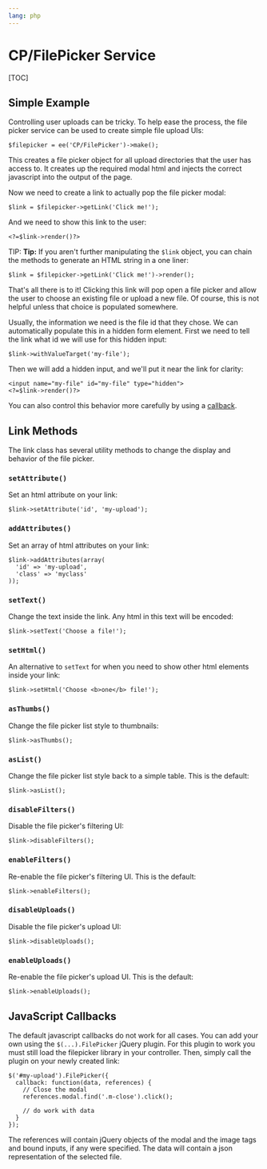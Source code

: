 ```yaml
---
lang: php
---
```


<!--
    This source file is part of the open source project
    ExpressionEngine User Guide (https://github.com/ExpressionEngine/ExpressionEngine-User-Guide)

    @link      https://expressionengine.com/
    @copyright Copyright (c) 2003-2019, EllisLab Corp. (https://ellislab.com)
    @license   https://expressionengine.com/license Licensed under Apache License, Version 2.0
-->

# CP/FilePicker Service

[TOC]

## Simple Example

Controlling user uploads can be tricky. To help ease the process, the file picker service can be used to create simple file upload UIs:

    $filepicker = ee('CP/FilePicker')->make();

This creates a file picker object for all upload directories that the user has access to. It creates up the required modal html and injects the correct javascript into the output of the page.

Now we need to create a link to actually pop the file picker modal:

    $link = $filepicker->getLink('Click me!');

And we need to show this link to the user:

    <?=$link->render()?>

TIP: **Tip:** If you aren't further manipulating the `$link` object, you can chain the methods to generate an HTML string in a one liner:

    $link = $filepicker->getLink('Click me!')->render();

That's all there is to it! Clicking this link will pop open a file picker and allow the user to choose an existing file or upload a new file. Of course, this is not helpful unless that choice is populated somewhere.

Usually, the information we need is the file id that they chose. We can automatically populate this in a hidden form element. First we need to tell the link what id we will use for this hidden input:

    $link->withValueTarget('my-file');

Then we will add a hidden input, and we'll put it near the link for clarity:

    <input name="my-file" id="my-file" type="hidden">
    <?=$link->render()?>

You can also control this behavior more carefully by using a [callback](#javascript-callbacks).

## Link Methods

The link class has several utility methods to change the display and behavior of the file picker.

### `setAttribute()`

Set an html attribute on your link:

    $link->setAttribute('id', 'my-upload');

### `addAttributes()`

Set an array of html attributes on your link:

    $link->addAttributes(array(
      'id' => 'my-upload',
      'class' => 'myclass'
    ));

### `setText()`

Change the text inside the link. Any html in this text will be encoded:

    $link->setText('Choose a file!');

### `setHtml()`

An alternative to `setText` for when you need to show other html elements inside your link:

    $link->setHtml('Choose <b>one</b> file!');

### `asThumbs()`

Change the file picker list style to thumbnails:

    $link->asThumbs();

### `asList()`

Change the file picker list style back to a simple table. This is the default:

    $link->asList();

### `disableFilters()`

Disable the file picker's filtering UI:

    $link->disableFilters();

### `enableFilters()`

Re-enable the file picker's filtering UI. This is the default:

    $link->enableFilters();

### `disableUploads()`

Disable the file picker's upload UI:

    $link->disableUploads();

### `enableUploads()`

Re-enable the file picker's upload UI. This is the default:

    $link->enableUploads();

## JavaScript Callbacks

The default javascript callbacks do not work for all cases. You can add your own using the `$(...).FilePicker` jQuery plugin. For this plugin to work you must still load the filepicker library in your controller. Then, simply call the plugin on your newly created link:

    $('#my-upload').FilePicker({
      callback: function(data, references) {
        // Close the modal
        references.modal.find('.m-close').click();

        // do work with data
      }
    });

The references will contain jQuery objects of the modal and the image tags and bound inputs, if any were specified. The data will contain a json representation of the selected file.
